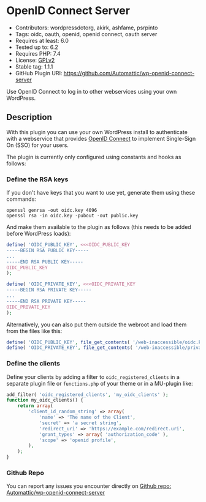 # OpenID Connect Server

- Contributors: wordpressdotorg, akirk, ashfame, psrpinto
- Tags: oidc, oauth, openid, openid connect, oauth server
- Requires at least: 6.0
- Tested up to: 6.2
- Requires PHP: 7.4
- License: [GPLv2](http://www.gnu.org/licenses/gpl-2.0.html)
- Stable tag: 1.1.1
- GitHub Plugin URI: https://github.com/Automattic/wp-openid-connect-server

Use OpenID Connect to log in to other webservices using your own WordPress.

## Description

With this plugin you can use your own WordPress install to authenticate with a webservice that provides [OpenID Connect](https://openid.net/connect/) to implement Single-Sign On (SSO) for your users.

The plugin is currently only configured using constants and hooks as follows:

### Define the RSA keys

If you don't have keys that you want to use yet, generate them using these commands:
~~~console
openssl genrsa -out oidc.key 4096
openssl rsa -in oidc.key -pubout -out public.key
~~~

And make them available to the plugin as follows (this needs to be added before WordPress loads):

~~~php
define( 'OIDC_PUBLIC_KEY', <<<OIDC_PUBLIC_KEY
-----BEGIN RSA PUBLIC KEY-----
...
-----END RSA PUBLIC KEY-----
OIDC_PUBLIC_KEY
);

define( 'OIDC_PRIVATE_KEY', <<<OIDC_PRIVATE_KEY
-----BEGIN RSA PRIVATE KEY-----
...
-----END RSA PRIVATE KEY-----
OIDC_PRIVATE_KEY
);
~~~
Alternatively, you can also put them outside the webroot and load them from the files like this:
~~~php
define( 'OIDC_PUBLIC_KEY', file_get_contents( '/web-inaccessible/oidc.key' ) );
define( 'OIDC_PRIVATE_KEY', file_get_contents( '/web-inaccessible/private.key' ) );
~~~

### Define the clients

Define your clients by adding a filter to `oidc_registered_clients` in a separate plugin file or `functions.php` of your theme or in a MU-plugin like:
~~~php
add_filter( 'oidc_registered_clients', 'my_oidc_clients' );
function my_oidc_clients() {
	return array(
		'client_id_random_string' => array(
			'name' => 'The name of the Client',
			'secret' => 'a secret string',
			'redirect_uri' => 'https://example.com/redirect.uri',
			'grant_types' => array( 'authorization_code' ),
			'scope' => 'openid profile',
		),
	);
}
~~~

### Github Repo
You can report any issues you encounter directly on [Github repo: Automattic/wp-openid-connect-server](https://github.com/Automattic/wp-openid-connect-server)
